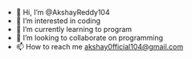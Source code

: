 - 👋 Hi, I’m @AkshayReddy104
- 👀 I’m interested in coding 
- 🌱 I’m currently learning to program
- 💞️ I’m looking to collaborate on programming 
- 📫 How to reach me akshay0fficial104@gmail.com

<!---
AkshayReddy104/AkshayReddy104 is a ✨ special ✨ repository because its `README.md` (this file) appears on your GitHub profile.
You can click the Preview link to take a look at your changes.
--->
